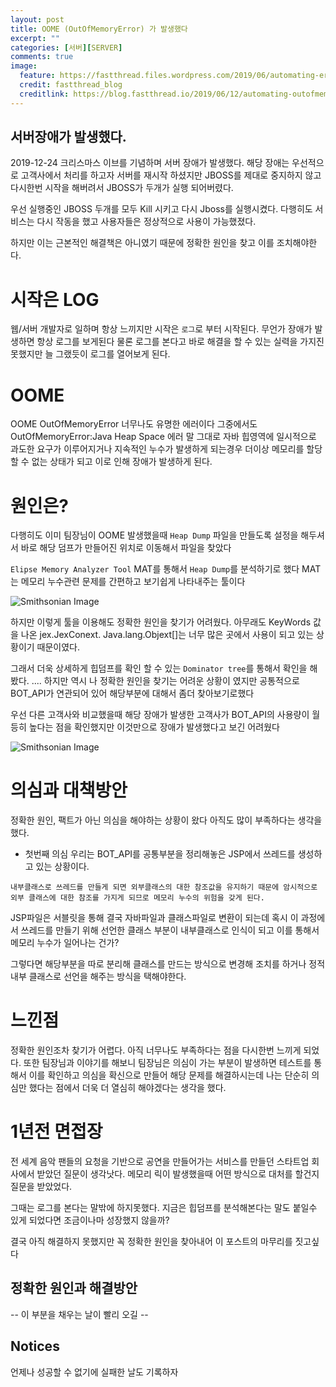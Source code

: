 ```yaml
---
layout: post
title: OOME (OutOfMemoryError) 가 발생했다 
excerpt: ""
categories: [서버][SERVER]
comments: true
image:
  feature: https://fastthread.files.wordpress.com/2019/06/automating-error.png
  credit: fastthread_blog
  creditlink: https://blog.fastthread.io/2019/06/12/automating-outofmemoryerror-troubleshooting/
---
```


## 서버장애가 발생했다.

2019-12-24 크리스마스 이브를 기념하며 서버 장애가 발생했다.
해당 장애는 우선적으로 고객사에서 처리를 하고자 서버를 재시작 하셨지만
JBOSS를 제대로 중지하지 않고 다시한번 시작을 해버려서 JBOSS가 두개가 실행
되어버렸다.

우선 실행중인 JBOSS 두개를 모두 Kill 시키고 다시 Jboss를 실행시켰다.
다행히도 서비스는 다시 작동을 했고 사용자들은 정상적으로 사용이 가능했졌다.

하지만 이는 근본적인 해결책은 아니였기 때문에 정확한 원인을 찾고 이를 조치해야한다. 

# 시작은 LOG

웹/서버 개발자로 일하며 항상 느끼지만 시작은 `로그`로 부터 시작된다.
무언가 장애가 발생하면 항상 로그를 보게된다 물론 로그를 본다고 바로 해결을
할 수 있는 실력을 가지진 못했지만 늘 그랬듯이 로그를 열어보게 된다.

# OOME 

OOME OutOfMemoryError 너무나도 유명한 에러이다 
그중에서도  OutOfMemoryError:Java Heap Space 에러 말 그대로
자바 힙영역에 일시적으로 과도한 요구가 이루어지거나 지속적인 누수가
발생하게 되는경우 더이상 메모리를 할당할 수 없는 상태가 되고 이로 인해
장애가 발생하게 된다.

# 원인은?

다행히도 이미 팀장님이 OOME 발생했을때 `Heap Dump` 파일을 만들도록
설정을 해두셔서 바로 해당 덤프가 만들어진 위치로 이동해서 파일을 찾았다

`Elipse Memory Analyzer Tool` MAT를 통해서 `Heap Dump`를 분석하기로 했다
MAT는 메모리 누수관련 문제를 간편하고 보기쉽게 나타내주는 툴이다

![Smithsonian Image](https://flow.team/flowImg/FLOW_201912264988410_3201556c-73e4-4ccc-a8fc-8fe491ba6597_thumb.png)

하지만 이렇게 툴을 이용해도 정확한 원인을 찾기가 어려웠다.
아무래도 KeyWords 값을 나온 jex.JexConext. Java.lang.Objext[]는 
너무 많은 곳에서 사용이 되고 있는 상황이기 때문이였다.

그래서 더욱 상세하게 힙덤프를 확인 할 수 있는 `Dominator tree`를 통해서
확인을 해봤다.
.... 하지만 역시 나 정확한 원인을 찾기는 어려운 상황이 였지만 공통적으로 BOT_API가 연관되어 있어 해당부분에 대해서 좀더 찾아보기로했다

우선 다른 고객사와 비교했을때 해당 장애가 발생한 고객사가 BOT_API의 사용량이
월등히 높다는 점을 확인했지만 이것만으로 장애가 발생했다고 보긴 어려웠다

![Smithsonian Image](https://flow.team/flowImg/FLOW_20191226549636_672e0652-7f83-4166-a15a-fb9406f4bf09_thumb.png)



# 의심과 대책방안

정확한 원인, 팩트가 아닌 의심을 해야하는 상황이 왔다 아직도 많이 부족하다는 생각을 했다. 

* 첫번째 의심
 우리는 BOT_API를 공통부분을 정리해놓은 JSP에서 쓰레드를 생성하고 있는 상황이다.
 
 `내부클래스로 쓰레드를 만들게 되면 외부클래스의 대한 참조값을 유지하기 때문에 암시적으로 외부 클래스에 대한 참조를 가지게 되므로 메모리 누수의 위험을 갖게 된다.` 

JSP파일은 서블릿을 통해 결국 자바파일과 클래스파일로 변환이 되는데 혹시
이 과정에서 쓰레드를 만들기 위해 선언한 클래스 부분이 내부클래스로 인식이 되고
이를 통해서 메모리 누수가 일어나는 건가?

그렇다면 해당부분을 따로 분리해 클래스를 만드는 방식으로 변경해 조치를 하거나 정적 내부 클래스로 선언을 해주는 방식을 택해야한다.


# 느낀점

정확한 원인조차 찾기가 어렵다. 아직 너무나도 부족하다는 점을 다시한번 느끼게 되었다. 또한 팀장님과 이야기를 해보니 팀장님은 의심이 가는 부분이 발생하면
테스트를 통해서 이를 확인하고 의심을 확신으로 만들어 해당 문제를 해결하시는데
나는 단순히 의심만 했다는 점에서 더욱 더 열심히 해야겠다는 생각을 했다.


# 1년전 면접장

전 세계 음악 팬들의 요청을 기반으로 공연을 만들어가는 서비스를 만들던 스타트업 회사에서 받았던 질문이 생각낫다. 메모리 릭이 발생했을때 어떤 방식으로 대처를 할건지 질문을 받았었다. 

그때는 로그를 본다는 말밖에 하지못했다.
지금은 힙덤프를 분석해본다는 말도 붙일수 있게 되었다면 조금이나마 성장했지 않을까?

결국 아직 해결하지 못했지만 꼭 정확한 원인을 찾아내어 이 포스트의 마무리를 짓고싶다


## 정확한 원인과 해결방안
-- 이 부분을 채우는 날이 빨리 오길 --

## Notices
언제나 성공할 수 없기에 실패한 날도 기록하자